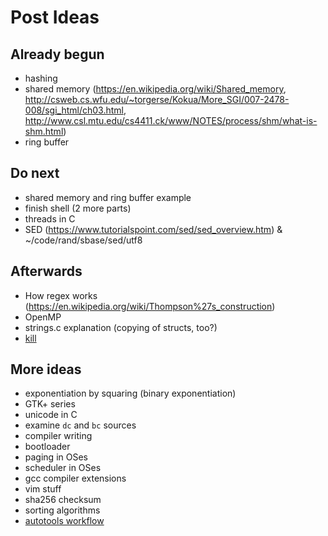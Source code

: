 # Post Ideas
## Already begun
- hashing
- shared memory (https://en.wikipedia.org/wiki/Shared_memory, http://csweb.cs.wfu.edu/~torgerse/Kokua/More_SGI/007-2478-008/sgi_html/ch03.html, http://www.csl.mtu.edu/cs4411.ck/www/NOTES/process/shm/what-is-shm.html)
- ring buffer

## Do next
- shared memory and ring buffer example
- finish shell (2 more parts)
- threads in C
- SED (https://www.tutorialspoint.com/sed/sed_overview.htm) & ~/code/rand/sbase/sed/utf8

## Afterwards
- How regex works (https://en.wikipedia.org/wiki/Thompson%27s_construction)
- OpenMP
- strings.c explanation (copying of structs, too?)
- [kill](http://www.csl.mtu.edu/cs4411.ck/www/NOTES/signal/kill.html)

## More ideas
- exponentiation by squaring (binary exponentiation)
- GTK+ series
- unicode in C
- examine `dc` and `bc` sources
- compiler writing
- bootloader
- paging in OSes
- scheduler in OSes
- gcc compiler extensions
- vim stuff
- sha256 checksum
- sorting algorithms
- [autotools workflow](https://thoughtbot.com/blog/the-magic-behind-configure-make-make-install)
